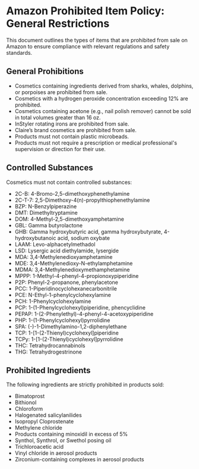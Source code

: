 # Amazon Prohibited Item Policy: General Restrictions

This document outlines the types of items that are prohibited from sale on Amazon to ensure compliance with relevant regulations and safety standards.

## General Prohibitions

*   Cosmetics containing ingredients derived from sharks, whales, dolphins, or porpoises are prohibited from sale.
*   Cosmetics with a hydrogen peroxide concentration exceeding 12% are prohibited.
*   Cosmetics containing acetone (e.g., nail polish remover) cannot be sold in total volumes greater than 16 oz.
*   InStyler rotating irons are prohibited from sale.
*   Claire’s brand cosmetics are prohibited from sale.
*   Products must not contain plastic microbeads.
*   Products must not require a prescription or medical professional's supervision or direction for their use.

## Controlled Substances

Cosmetics must not contain controlled substances:

*   2C-B: 4-Bromo-2,5-dimethoxyphenethylamine
*   2C-T-7: 2,5-Dimethoxy-4(n)-propylthiophenethylamine
*   BZP: N-Benzylpiperazine
*   DMT: Dimethyltryptamine
*   DOM: 4-Methyl-2,5-dimethoxyamphetamine
*   GBL: Gamma butyrolactone
*   GHB: Gamma hydroxybutyric acid, gamma hydroxybutyrate, 4-hydroxybutanoic acid, sodium oxybate
*   LAAM: Levo-alphacetylmethadol
*   LSD: Lysergic acid diethylamide, lysergide
*   MDA: 3,4-Methylenedioxyamphetamine
*   MDE: 3,4-Methylenedioxy-N-ethylamphetamine
*   MDMA: 3,4-Methylenedioxymethamphetamine
*   MPPP: 1-Methyl-4-phenyl-4-propionoxypiperidine
*   P2P: Phenyl-2-propanone, phenylacetone
*   PCC: 1-Piperidinocyclohexanecarbonitrile
*   PCE: N-Ethyl-1-phenylcyclohexylamine
*   PCH: 1-Phenylcyclohexylamine
*   PCP: 1-(1-Phenylcyclohexyl)piperidine, phencyclidine
*   PEPAP: 1-(2-Phenylethyl)-4-phenyl-4-acetoxypiperidine
*   PHP: 1-(1-Phenylcyclohexyl)pyrrolidine
*   SPA: (-)-1-Dimethylamino-1,2-diphenylethane
*   TCP: 1-[1-(2-Thienyl)cyclohexyl]piperidine
*   TCPy: 1-[1-(2-Thienyl)cyclohexyl]pyrrolidine
*   THC: Tetrahydrocannabinols
*   THG: Tetrahydrogestrinone

## Prohibited Ingredients

The following ingredients are strictly prohibited in products sold:

*   Bimatoprost
*   Bithionol
*   Chloroform
*   Halogenated salicylanilides
*   Isopropyl Cloprostenate
*   Methylene chloride
*   Products containing minoxidil in excess of 5%
*   Synthol, Synthrol, or Swethol posing oil
*   Trichloroacetic acid
*   Vinyl chloride in aerosol products
*   Zirconium-containing complexes in aerosol products

